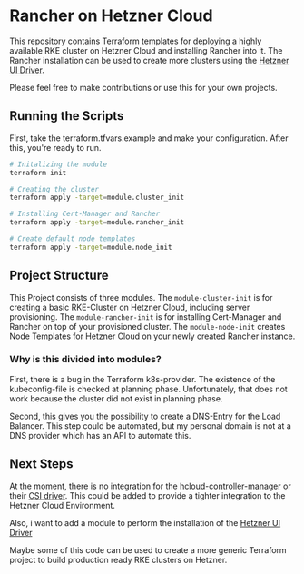 # Rancher on Hetzner Cloud

This repository contains Terraform templates for deploying a highly available RKE cluster on Hetzner Cloud and installing Rancher into it.
The Rancher installation can be used to create more clusters using the [Hetzner UI Driver](https://github.com/mxschmitt/ui-driver-hetzner).

Please feel free to make contributions or use this for your own projects.

## Running the Scripts
First, take the terraform.tfvars.example and make your configuration.
After this, you're ready to run.

```bash
# Initalizing the module
terraform init

# Creating the cluster
terraform apply -target=module.cluster_init

# Installing Cert-Manager and Rancher
terraform apply -target=module.rancher_init

# Create default node templates
terraform apply -target=module.node_init
```

## Project Structure

This Project consists of three modules.
The `module-cluster-init` is for creating a basic RKE-Cluster on Hetzner Cloud, including server provisioning.
The `module-rancher-init` is for installing Cert-Manager and Rancher on top of your provisioned cluster.
The `module-node-init` creates Node Templates for Hetzner Cloud on your newly created Rancher instance.

### Why is this divided into modules?

First, there is a bug in the Terraform k8s-provider.
The existence of the kubeconfig-file is checked at planning phase.
Unfortunately, that does not work because the cluster did not exist in planning phase.

Second, this gives you the possibility to create a DNS-Entry for the Load Balancer.
This step could be automated, but my personal domain is not at a DNS provider which has an API to automate this.

## Next Steps

At the moment, there is no integration for the [hcloud-controller-manager](https://github.com/hetznercloud/hcloud-cloud-controller-manager) or their [CSI driver](https://github.com/hetznercloud/csi-driver).
This could be added to provide a tighter integration to the Hetzner Cloud Environment.

Also, i want to add a module to perform the installation of the [Hetzner UI Driver](https://github.com/mxschmitt/ui-driver-hetzner)

Maybe some of this code can be used to create a more generic Terraform project to build production ready RKE clusters on Hetzner.